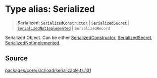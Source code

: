 # Type alias: Serialized

> **Serialized**: [`SerializedConstructor`](../interfaces/SerializedConstructor.md) \| [`SerializedSecret`](../interfaces/SerializedSecret.md) \| [`SerializedNotImplemented`](../interfaces/SerializedNotImplemented.md) \| `SerializedRecord`

Serialized Object. Can be either [SerializedConstructor](../interfaces/SerializedConstructor.md), [SerializedSecret](../interfaces/SerializedSecret.md), [SerializedNotImplemented](../interfaces/SerializedNotImplemented.md).

## Source

[packages/core/src/load/serializable.ts:131](https://github.com/VictorS67/encre/blob/42c3bddca4be2d23ad959c1c99381eefbf43789c/packages/core/src/load/serializable.ts#L131)
